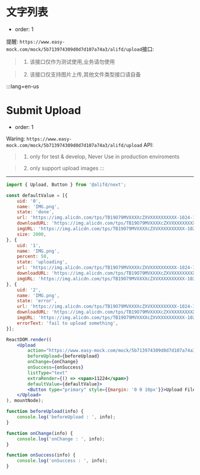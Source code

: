 # 文字列表

- order: 1

提醒: `https://www.easy-mock.com/mock/5b713974309d0d7d107a74a3/alifd/upload`接口:


> 1. 该接口仅作为测试使用,业务请勿使用

> 2. 该接口仅支持图片上传,其他文件类型接口请自备

:::lang=en-us
# Submit Upload

- order: 1


Waring: `https://www.easy-mock.com/mock/5b713974309d0d7d107a74a3/alifd/upload` API:

> 1. only for test & develop, Never Use in production enviroments

> 2. only support upload images
:::
---

````jsx
import { Upload, Button } from '@alifd/next';

const defaultValue = [{
    uid: '0',
    name: 'IMG.png',
    state: 'done',
    url: 'https://img.alicdn.com/tps/TB19O79MVXXXXcZXVXXXXXXXXXX-1024-1024.jpg',
    downloadURL: 'https://img.alicdn.com/tps/TB19O79MVXXXXcZXVXXXXXXXXXX-1024-1024.jpg',
    imgURL: 'https://img.alicdn.com/tps/TB19O79MVXXXXcZXVXXXXXXXXXX-1024-1024.jpg',
    size: 2000,
}, {
    uid: '1',
    name: 'IMG.png',
    percent: 50,
    state: 'uploading',
    url: 'https://img.alicdn.com/tps/TB19O79MVXXXXcZXVXXXXXXXXXX-1024-1024.jpg',
    downloadURL: 'https://img.alicdn.com/tps/TB19O79MVXXXXcZXVXXXXXXXXXX-1024-1024.jpg',
    imgURL: 'https://img.alicdn.com/tps/TB19O79MVXXXXcZXVXXXXXXXXXX-1024-1024.jpg'
}, {
    uid: '2',
    name: 'IMG.png',
    state: 'error',
    url: 'https://img.alicdn.com/tps/TB19O79MVXXXXcZXVXXXXXXXXXX-1024-1024.jpg',
    downloadURL: 'https://img.alicdn.com/tps/TB19O79MVXXXXcZXVXXXXXXXXXX-1024-1024.jpg',
    imgURL: 'https://img.alicdn.com/tps/TB19O79MVXXXXcZXVXXXXXXXXXX-1024-1024.jpg',
    errorText: 'fail to upload something',
}];

ReactDOM.render((
    <Upload
        action="https://www.easy-mock.com/mock/5b713974309d0d7d107a74a3/alifd/upload"
        beforeUpload={beforeUpload}
        onChange={onChange}
        onSuccess={onSuccess}
        listType="text"
        extraRender={() => <span>11224</span>}
        defaultValue={defaultValue}>
        <Button type="primary" style={{margin: '0 0 10px'}}>Upload File</Button>
    </Upload>
), mountNode);

function beforeUpload(info) {
    console.log('beforeUpload : ', info);
}

function onChange(info) {
    console.log('onChange : ', info);
}

function onSuccess(info) {
    console.log('onSuccess : ', info);
}
````
